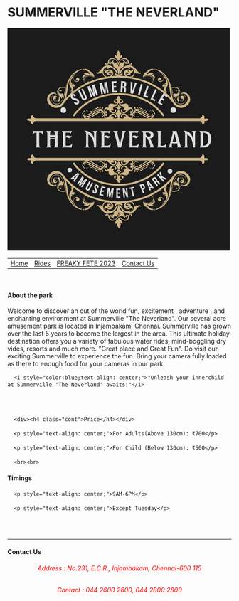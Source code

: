 <html lang="en">

<head>

<title>Summerville "The Neverland"</title>
<style>

*{font-family:'Times New Roman';font-size:normal;}

#topic{ color:white;background-color:rgb(27, 149, 224);text-align:center;font-size:39px; }

p,i{font-size:20px;}

li{font-size:16.4px;}

#table{font-size:large;border:1px solid black;width:100%;background-color:brown; }

#about{text-align:center;color:blue;}

.link{color:white; text-decoration:none;font-size:40px;}

.center {display: block;margin-left: auto;margin-right: auto;width: 50%;}

.cont{text-align:center;color: black;font-size:50px;}

td{padding:20px;}

.rides{font-size:30px;color:blue;text-align:center;}

</style>
</head>

<body>

<h1 id="topic"> SUMMERVILLE "THE NEVERLAND"</h1>

<img src="Pic.png" class="center"><br>

<table id="table">

<tr><td><a class="link" href="index.html">Home</a></td>

<td><a class="link" href="index1.html">Rides</a></td>

<td><a class="link" href="index2.html">FREAKY FETE 2023</a></td>



<td><a class="link" href=#c>Contact Us</a></td></tr>

</table>

<br>

   <div><h4 class="cont">About the park</h4></div>

   <div><p>Welcome to discover an out of the world fun, excitement , adventure , and enchanting environment at Summerville "The Neverland". Our several acre amusement park is located in Injambakam, Chennai. Summerville has grown over the last 5 years to become the largest in the area. This ultimate holiday destination offers you a variety of fabulous water rides, mind-boggling dry vides, resorts and much more. "Great place and Great Fun". Do visit our exciting Summerville to experience the fun. Bring your camera fully loaded as there to enough food for your cameras in our park. </p>

      <i style="color:blue;text-align: center;">"Unleash your innerchild at Summerville 'The Neverland' awaits!"</i>

<br><br>

      <div><h4 class="cont">Price</h4></div>

      <p style="text-align: center;">For Adults(Above 130cm): ₹700</p>

      <p style="text-align: center;">For Child (Below 130cm): ₹500</p>

      <br><br>

<div><h4 class="cont">Timings</h4></div>

      <p style="text-align: center;">9AM-6PM</p>

      <p style="text-align: center;">Except Tuesday</p>

      

<br><br>

<hr>

<div id="c"><h4 id="about"> Contact Us</h4>

<h6 style="color: red;text-align:center">Address : No.231, E.C.R., Injambakam, Chennai-600 115</h6>

<h6 style="color:red;text-align:center">Contact : 044 2600 2600, 044 2800 2800</h6>

</div>

</body>

</html>




